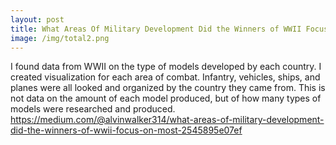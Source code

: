 ```yaml
---
layout: post
title: What Areas Of Military Development Did the Winners of WWII Focus on Most?
image: /img/total2.png
---
```


I found data from WWII on the type of models developed by each country. I created visualization for each area of combat. Infantry, vehicles, ships, and planes were all looked and organized by the country they came from. This is not data on the amount of each model produced, but of how many types of models were researched and produced. 
https://medium.com/@alvinwalker314/what-areas-of-military-development-did-the-winners-of-wwii-focus-on-most-2545895e07ef
